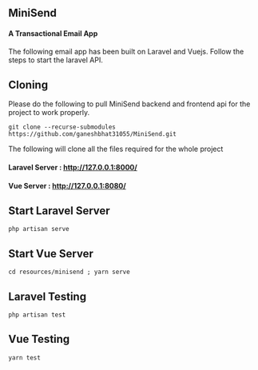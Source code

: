 ## MiniSend
#### A Transactional Email App
The following email app has been built on Laravel and Vuejs. Follow the steps to start the laravel API.

## Cloning
Please do the following to pull MiniSend backend and frontend api for the project to work
properly.
```
git clone --recurse-submodules https://github.com/ganeshbhat31055/MiniSend.git
```
The following will clone all the files required for the whole project

#### Laravel Server : http://127.0.0.1:8000/ 
#### Vue Server : http://127.0.0.1:8080/

## Start Laravel Server
```
php artisan serve
```

## Start Vue Server
```
cd resources/minisend ; yarn serve
```

## Laravel Testing
```
php artisan test
```

## Vue Testing
```
yarn test
```


